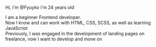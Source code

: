 Hi, i'm @Fyuyko
i'm 24 years old

I am a beginner Frontend developer. 
<br>
Now I know and can work with HTML, CSS, SCSS, as well as learning JavaScriot
<br>
Previously, I was engaged in the development of landing pages on freelance, now I want to develop and move on





